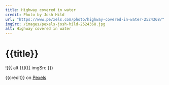 ```yaml
---
title: Highway covered in water
credit: Photo by Josh Hild
url: "https://www.pe/xels.com/photo/highway-covered-in-water-2524368/"
imgSrc: /images/pexels-josh-hild-2524368.jpg
alt: Highway covered in water
---
```


# {{title}}

![{{ alt }}]({{ imgSrc }})

{{credit}} on [Pexels]({{url}})